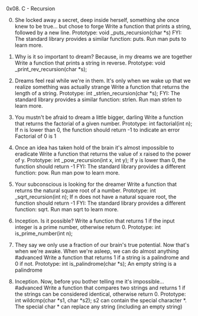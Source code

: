 0x08. C - Recursion

0. She locked away a secret, deep inside herself, something she once knew to be true... but chose to forge
Write a function that prints a string, followed by a new line.
    Prototype: void _puts_recursion(char *s)
FYI: The standard library provides a similar function: puts. Run man puts to learn more.

1. Why is it so important to dream? Because, in my dreams we are together
Write a function that prints a string in reverse.
    Prototype: void _print_rev_recursion(char *s);
2. Dreams feel real while we're in them. It's only when we wake up that we realize something was actually strange
Write a function that returns the length of a string.
    Prototype: int _strlen_recursion(char *s);
FYI: The standard library provides a similar function: strlen. Run man strlen to learn more.
3. You mustn't be afraid to dream a little bigger, darling
Write a function that returns the factorial of a given number.
    Prototype: int factorial(int n);
    If n is lower than 0, the function should return -1 to indicate an error
    Factorial of 0 is 1

4. Once an idea has taken hold of the brain it's almost impossible to eradicate
Write a function that returns the value of x raised to the power of y.
    Prototype: int _pow_recursion(int x, int y);
    If y is lower than 0, the function should return -1
FYI: The standard library provides a different function: pow. Run man pow to learn more.

5. Your subconscious is looking for the dreamer
Write a function that returns the natural square root of a number.
    Prototype: int _sqrt_recursion(int n);
    If n does not have a natural square root, the function should return -1
FYI: The standard library provides a different function: sqrt. Run man sqrt to learn more.

6. Inception. Is it possible?
Write a function that returns 1 if the input integer is a prime number, otherwise return 0.
    Prototype: int is_prime_number(int n);

7. They say we only use a fraction of our brain's true potential. Now that's when we're awake. When we're asleep, we can do almost anything
#advanced
Write a function that returns 1 if a string is a palindrome and 0 if not.
    Prototype: int is_palindrome(char *s);
    An empty string is a palindrome

8. Inception. Now, before you bother telling me it's impossible...
#advanced
Write a function that compares two strings and returns 1 if the strings can be considered identical, otherwise return 0.
    Prototype: int wildcmp(char *s1, char *s2);
    s2 can contain the special character *.
    The special char * can replace any string (including an empty string)

